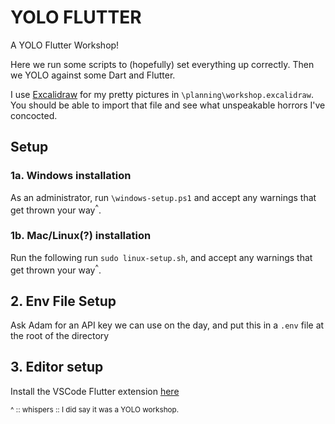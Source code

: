 # YOLO FLUTTER

A YOLO Flutter Workshop!

Here we run some scripts to (hopefully) set everything up correctly. Then we YOLO against some Dart and Flutter.

I use [Excalidraw](https://excalidraw.com/) for my pretty pictures in `\planning\workshop.excalidraw`. You should be able to import that file and see what unspeakable horrors I've concocted.

## Setup

### 1a. Windows installation

As an administrator, run `\windows-setup.ps1` and accept any warnings that get thrown your way<sup>^</sup>.

### 1b. Mac/Linux(?) installation

Run the following run `sudo linux-setup.sh`, and accept any warnings that get thrown your way<sup>^</sup>.

## 2. Env File Setup

Ask Adam for an API key we can use on the day, and put this in a `.env` file at the root of the directory

## 3. Editor setup

Install the VSCode Flutter extension [here](https://marketplace.visualstudio.com/items?itemName=Dart-Code.flutter)

<sup>^ :: whispers :: I did say it was a YOLO workshop.
